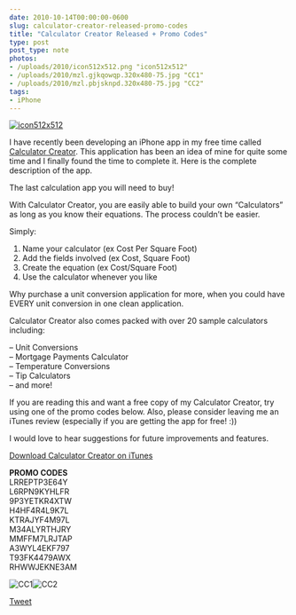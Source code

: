 ```yaml
---
date: 2010-10-14T00:00:00-0600
slug: calculator-creator-released-promo-codes
title: "Calculator Creator Released + Promo Codes"
type: post
post_type: note
photos:
- /uploads/2010/icon512x512.png "icon512x512"
- /uploads/2010/mzl.gjkqowqp.320x480-75.jpg "CC1"
- /uploads/2010/mzl.pbjsknpd.320x480-75.jpg "CC2"
tags:
- iPhone
---
```



[![](/uploads/2010/icon512x512.png "icon512x512")](http://brandontreb.com/wp-content/uploads/2010/10/icon512x512.png)




I have recently been developing an iPhone app in my free time called [Calculator Creator](http://bit.ly/bkOfAT). This application has been an idea of mine for quite some time and I finally found the time to complete it. Here is the complete description of the app.
 



 The last calculation app you will need to buy!
 



 With Calculator Creator, you are easily able to build your own “Calculators” as long as you know their equations. The process couldn’t be easier.
 



 Simply:
 



 1. Name your calculator (ex Cost Per Square Foot)  
 2. Add the fields involved (ex Cost, Square Foot)  
 3. Create the equation (ex Cost/Square Foot)  
 4. Use the calculator whenever you like
 



 Why purchase a unit conversion application for more, when you could have EVERY unit conversion in one clean application.
 



 Calculator Creator also comes packed with over 20 sample calculators including:
 



 – Unit Conversions  
 – Mortgage Payments Calculator  
 – Temperature Conversions  
 – Tip Calculators  
 – and more!
 



 If you are reading this and want a free copy of my Calculator Creator, try using one of the promo codes below. Also, please consider leaving me an iTunes review (especially if you are getting the app for free! :))
 



 I would love to hear suggestions for future improvements and features.
 



[Download Calculator Creator on iTunes](http://bit.ly/bkOfAT)




**PROMO CODES**  
 LRREPTP3E64Y  
 L6RPN9KYHLFR  
 9P3YETKR4XTW  
 H4HF4R4L9K7L  
 KTRAJYF4M97L  
 M34ALYRTHJRY  
 MMFFM7LRJTAP  
 A3WYL4EKF797  
 T93FK4479AWX  
 RHWWJEKNE3AM
 



![](/uploads/2010/mzl.gjkqowqp.320x480-75.jpg "CC1")![](/uploads/2010/mzl.pbjsknpd.320x480-75.jpg "CC2")





[Tweet](http://twitter.com/share)

